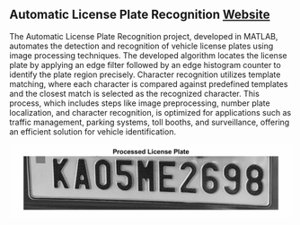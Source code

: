 ## Automatic License Plate Recognition [Website](https://www.prasannapulakurthi.com/projects)

The Automatic License Plate Recognition project, developed in MATLAB, automates the detection and recognition of vehicle license plates using image processing techniques. The developed algorithm locates the license plate by applying an edge filter followed by an edge histogram counter to identify the plate region precisely. Character recognition utilizes template matching, where each character is compared against predefined templates and the closest match is selected as the recognized character. This process, which includes steps like image preprocessing, number plate localization, and character recognition, is optimized for applications such as traffic management, parking systems, toll booths, and surveillance, offering an efficient solution for vehicle identification.

![Results](Results/GIF/Number_Plate_Image.gif)
